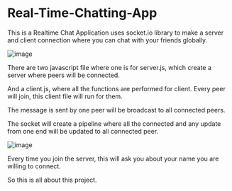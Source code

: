# Real-Time-Chatting-App
This is a Realtime Chat Application uses socket.io library to make a server and client connection where you can chat with your friends globally.

![image](https://user-images.githubusercontent.com/76425862/180037792-8771711c-c03c-4e7a-8da1-ec676d6b1735.png)

There are two javascript file where one is for server.js, which create a server where peers will be connected.

And a client.js, where all the functions are performed for client. Every peer will join, this client file will run for them.

The message is sent by one peer will be broadcast to all connected peers.

The socket will create a pipeline where all the connected and any update from one end will be updated to all connected peer.

![image](https://user-images.githubusercontent.com/76425862/180038524-9694c8e2-882b-4c0e-bc0f-c9016931d722.png)

Every time you join the server, this will ask you about your name you are willing to connect. 

So this is all about this project.


